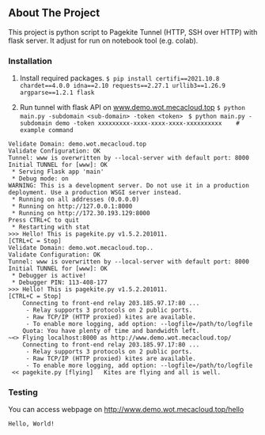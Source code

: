 ## About The Project
This project is python script to Pagekite Tunnel (HTTP, SSH over HTTP) with flask server. It adjust for run on notebook tool (e.g. colab).

### Installation
1. Install required packages.
`$ pip install certifi==2021.10.8 chardet==4.0.0 idna==2.10 requests==2.27.1 urllib3==1.26.9 argparse==1.2.1 flask`

2. Run tunnel with flask API on www.demo.wot.mecacloud.top
`$ python main.py -subdomain <sub-domain> -token <token> `
`$ python main.py -subdomain demo -token xxxxxxxxx-xxxx-xxxx-xxxx-xxxxxxxxxx    # example command` 
```
Velidate Domain: demo.wot.mecacloud.top
Validate Configuration: OK
Tunnel: www is overwritten by --local-server with default port: 8000
Initial TUNNEL for [www]: OK
 * Serving Flask app 'main'
 * Debug mode: on
WARNING: This is a development server. Do not use it in a production deployment. Use a production WSGI server instead.
 * Running on all addresses (0.0.0.0)
 * Running on http://127.0.0.1:8000
 * Running on http://172.30.193.129:8000
Press CTRL+C to quit
 * Restarting with stat
>>> Hello! This is pagekite.py v1.5.2.201011.                   [CTRL+C = Stop]
Velidate Domain: demo.wot.mecacloud.top..                                      
Validate Configuration: OK
Tunnel: www is overwritten by --local-server with default port: 8000
Initial TUNNEL for [www]: OK
 * Debugger is active!
 * Debugger PIN: 113-408-177
>>> Hello! This is pagekite.py v1.5.2.201011.                   [CTRL+C = Stop]
    Connecting to front-end relay 203.185.97.17:80 ...                         
     - Relay supports 3 protocols on 2 public ports.                           
     - Raw TCP/IP (HTTP proxied) kites are available.                          
     - To enable more logging, add option: --logfile=/path/to/logfile          
    Quota: You have plenty of time and bandwidth left.                         
~<> Flying localhost:8000 as http://www.demo.wot.mecacloud.top/                
    Connecting to front-end relay 203.185.97.17:80 ...                         
     - Relay supports 3 protocols on 2 public ports.                           
     - Raw TCP/IP (HTTP proxied) kites are available.                          
     - To enable more logging, add option: --logfile=/path/to/logfile                    
 << pagekite.py [flying]   Kites are flying and all is well.
```

### Testing
You can access webpage on http://www.demo.wot.mecacloud.top/hello
```
Hello, World!
```